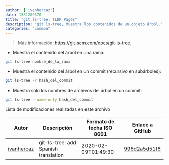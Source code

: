 ```yaml
---
author: ['ivanhercaz']
date: 1581209370
title: "git ls-tree, TLDR Pages"
description: "git ls-tree, Muestra los contenidos de un objeto árbol."
categories: "common"
---
```

> Más información: <https://git-scm.com/docs/git-ls-tree>.

- Muestra el contenido del árbol en una rama:

```bash
git ls-tree nombre_de_la_rama
```

- Muestra el contenido del árbol en un commit (recursivo en subárboles):

```bash
git ls-tree -r hash_del_commit
```

- Muestra solo los nombres de archivos del árbol en un commit:

```bash
git ls-tree --name-only hash_del_commit
```
Lista de modificaciones realizadas en este archivo


Autor | Descripción | Formato de fecha ISO 8601 | Enlace a GitHub
------|-----|-----|-----
[ivanhercaz](mailto:ivan@ivanhercaz.com) | git-ls-tree: add Spanish translation | 2020-02-09T01:49:30 | [996d2a5d51f6](https://github.com/tldr-pages/tldr/commit/996d2a5d51f674674d4eff028a2c7f7ecac607c7)

